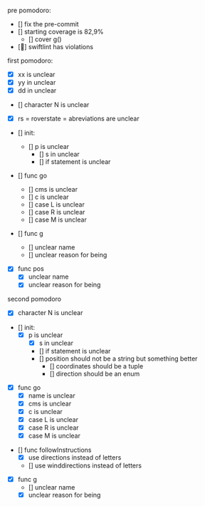pre pomodoro: 
- [] fix the pre-commit 
- [] starting coverage is 82,9%  
    - [] cover g()
- [🚧] swiftlint has violations
    

first pomodoro: 
- [x] xx is unclear
- [x] yy in unclear
- [x] dd in unclear
- [] character N is unclear
- [X] rs = roverstate = abreviations are        unclear
- [] init:
  - [] p is unclear
    - [] s in unclear
    - [] if statement is unclear

- [] func go
    - [] cms is unclear
    - [] c is unclear
    - [] case L is unclear
    - [] case R is unclear
    - [] case M is unclear
    
- [] func g
    - [] unclear name 
    - [] unclear reason for being
    
- [X] func pos
    - [X] unclear name
    - [X] unclear reason for being

second pomodoro
- [x] character N is unclear
- [] init:
  - [x] p is unclear
    - [x] s in unclear
    - [] if statement is unclear
    - [] position should not be a string but something better
        - [] coordinates should be a tuple
        - [] direction should be an enum

- [x] func go
    - [x] name is unclear
    - [x] cms is unclear
    - [x] c is unclear
    - [x] case L is unclear
    - [x] case R is unclear
    - [x] case M is unclear
    
- [] func followInstructions 
    - [x] use directions instead of letters
    - [] use winddirections instead of letters 
    
- [x] func g
    - [] unclear name 
    - [x] unclear reason for being

